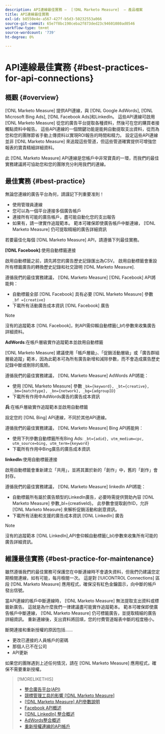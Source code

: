 ```yaml
---
description: API連線最佳實務 —  [!DNL Marketo Measure]  — 產品檔案
title: API連線最佳實務
exl-id: b8550e4e-a567-427f-b5d3-50232553a066
source-git-commit: 65e7f8bc198ceba2f873ded23c94601080ad0546
workflow-type: tm+mt
source-wordcount: '739'
ht-degree: 0%

---
```


# API連線最佳實務 {#best-practices-for-api-connections}

## 概觀 {#overview}

[!DNL Marketo Measure] 提供API連線，與 [!DNL Google AdWords], [!DNL Microsoft Bing Ads], [!DNL Facebook Ads]和LinkedIn。 這些API連線可啟用 [!DNL Marketo Measure] 從您的廣告平台提取各種資料，然後可在您的購買者接觸點資料中報告。 這些API連線的一個關鍵功能是能夠自動提取支出資料，從而為您和您的團隊節省手動上傳資料以實現ROI報告的時間和精力。 設定這些API連線並非 [!DNL Marketo Measure] 來追蹤這些管道，但這些管道確實提供可增強您報表的寶貴精細詳細資料。

此 [!DNL Marketo Measure] API連線是您帳戶中非常寶貴的一環，而我們的最佳實務建議將可協助您和您的團隊充分利用我們的連線。

## 最佳實務 {#best-practice}

無論您連線的廣告平台為何，請謹記下列重要准則！

* 使用管理員連線
* 您可以為一個平台連接多個廣告帳戶
* 連接所有可能的廣告帳戶，盡可能自動化您的支出報告
* 如果有，請一律實作追蹤範本。 範本可確保即使廣告帳戶中斷連線， [!DNL Marketo Measure] 仍可提取精細的廣告詳細資訊

若要最佳化每個 [!DNL Marketo Measure] API，請遵循下列最佳實務。

**[!DNL Facebook]**:使用自動標籤連接

啟用自動標籤之前，請先將您的廣告歷史記錄匯出為CSV。 啟用自動標籤會重設所有標籤廣告的轉換歷史記錄和社交證明 [!DNL Marketo Measure].

遵循我們的最佳實務建議， [!DNL Marketo Measure] [!DNL Facebook] API將能夠：

* 自動標籤全部 [!DNL Facebook] 具有必要 [!DNL Marketo Measure] 參數 `_bf ={creative}`
* 下載所有活動廣告成本資訊 [!DNL Facebook] 廣告

>[!NOTE]
>
>沒有的追蹤範本 [!DNL Facebook]，則API需仰賴自動標籤(_bf)參數來收集廣告詳細資料。

**AdWords**:在帳戶層級實作追蹤範本並啟用自動標籤

[!DNL Marketo Measure] 建議使用「帳戶層級」、「促銷活動層級」或「廣告群組層級追蹤」範本，因為此範本可為所有廣告新增和減除參數，而不會造成廣告歷史記錄中斷或刪除的風險。

遵循我們的最佳實務建議， [!DNL Marketo Measure] AdWords API將能：

* 使用 [!DNL Marketo Measure] 參數 `_bk={keyword}, _bt={creative}, _bm={matchtype}, _bn={network}, _bg={adgroupID}`
* 下載所有作用中AdWords廣告的廣告成本資訊

**兵**:在帳戶層級實作追蹤範本並啟用自動標籤

設定您的 [!DNL Bing] API連線，不同於其他API連線。

遵循我們的最佳實務建議， [!DNL Marketo Measure] Bing API將能夠：
* 使用下列參數自動標籤所有Bing Ads: `_bt={adid}, utm_medium=cpc, utm_source=bing, utm_term={keyword}`
* 下載所有作用中Bing廣告的廣告成本資訊

**linkedIn**:使用自動標籤連接

啟用自動標籤會重新建立「共用」，並將其置於新的「創作」中，舊的「創作」會封存。

遵循我們的最佳實務建議， [!DNL Marketo Measure] linkedIn API將能：

* 自動標籤所有屬於廣告類型的LinkedIn廣告，必要時需提供贊助內容 [!DNL Marketo Measure] 參數_bl={creativeId}。 此參數會提取創作ID，允許 [!DNL Marketo Measure] 來解析促銷活動和創意資訊。
* 下載所有活動和支援的廣告成本資訊 [!DNL LinkedIn] 廣告

>[!NOTE]
>
>沒有的追蹤範本 [!DNL LinkedIn],API會仰賴自動標籤(_bl)參數來收集所有可能的廣告詳細資訊。

## 維護最佳實務 {#best-practice-for-maintenance}

雖然遵循我們的最佳實務可保護您在中斷連線時不會遺失資料，但我們仍建議您定期檢閱連線，如有可能，每月檢閱一次。 這是對 [!UICONTROL Connections] 區段 [!DNL Marketo Measure] 應用程式，確保沒有紅色金鑰圖示，向中斷的帳戶發出信號。

當API連線的帳戶中斷連線時， [!DNL Marketo Measure] 無法提取支出資料或標籤新廣告。 這就是為什麼我們一律建議盡可能實作追蹤範本。 範本可確保即使廣告帳戶中斷連線， [!DNL Marketo Measure] 仍可標籤廣告，並提取精細的廣告詳細資訊。 重新連線後，支出資料將回填，您的付費管道報表中斷的程度極小。

斷開連接和重新授權的原因包括……

* 更改已連接的人員帳戶的密碼
* 那個人已不在公司
* API更新

如果您的團隊遇到上述任何情況，請在 [!DNL Marketo Measure] 應用程式，確保不需要重新授權。

>[!MORELIKETHIS]
>
>* [整合廣告平台(API)](/help/api-connections/utilizing-marketo-measures-api-connections/integrated-ad-platforms.md)
>* [競標管理工具的影響 [!DNL Marketo Measure]](/help/api-connections/utilizing-marketo-measures-api-connections/how-bid-management-tools-affect-marketo-measure.md)
>* [[!DNL Marketo Measure] API參數說明](/help/api-connections/utilizing-marketo-measures-api-connections/marketo-measure-parameters.md)
>* [Facebook API概述](/help/api-connections/utilizing-marketo-measures-api-connections/facebook-api.md)
>* [[!DNL LinkedIn] 整合概述](/help/api-connections/utilizing-marketo-measures-api-connections/linkedin-integration.md)
>* [AdWords整合概述](/help/api-connections/utilizing-marketo-measures-api-connections/understanding-marketo-measure-adwords-tagging.md)
>* [重新授權連線的API帳戶](/help/api-connections/utilizing-marketo-measures-api-connections/reauthorizing-connected-accounts.md)

